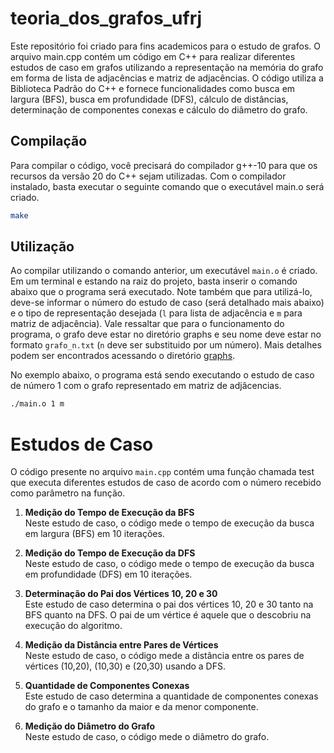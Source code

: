 # teoria_dos_grafos_ufrj

Este repositório foi criado para fins academicos para o estudo de grafos. O arquivo main.cpp contém um código em C++ para realizar diferentes estudos de caso em grafos utilizando a representação na memória do grafo em forma de lista de adjacências e matriz de adjacências. O código utiliza a Biblioteca Padrão do C++ e fornece funcionalidades como busca em largura (BFS), busca em profundidade (DFS), cálculo de distâncias, determinação de componentes conexas e cálculo do diâmetro do grafo.

## Compilação

Para compilar o código, você precisará do compilador g++-10 para que os recursos da versão 20 do C++ sejam utilizadas. Com o compilador instalado, basta executar o seguinte comando que o executável main.o será criado.

```bash
make
```

## Utilização

Ao compilar utilizando o comando anterior, um executável `main.o` é criado. Em um terminal e estando na raiz do projeto, basta inserir o comando abaixo que o programa será executado. Note também que para utilizá-lo, deve-se informar o número do estudo de caso (será detalhado mais abaixo) e o tipo de representação desejada (`l` para lista de adjacência e `m` para matriz de adjacência). Vale ressaltar que para o funcionamento do programa, o grafo deve estar no diretório graphs e seu nome deve estar no formato `grafo_n.txt` (`n` deve ser substituido por um número). Mais detalhes podem ser encontrados acessando o diretório [graphs](https://github.com/FelipeVillela/teoria_dos_grafos_ufrj/tree/main/graphs).

No exemplo abaixo, o programa está sendo executando o estudo de caso de número 1 com o grafo representado em matriz de adjâcencias.

```bash
./main.o 1 m
```

# Estudos de Caso
O código presente no arquivo `main.cpp` contém uma função chamada test que executa diferentes estudos de caso de acordo com o número recebido como parâmetro na função.

1. **Medição do Tempo de Execução da BFS**  
   Neste estudo de caso, o código mede o tempo de execução da busca em largura (BFS) em 10 iterações.

2. **Medição do Tempo de Execução da DFS**  
   Neste estudo de caso, o código mede o tempo de execução da busca em profundidade (DFS) em 10 iterações.

3. **Determinação do Pai dos Vértices 10, 20 e 30**  
   Este estudo de caso determina o pai dos vértices 10, 20 e 30 tanto na BFS quanto na DFS. O pai de um vértice é aquele que o descobriu na execução do algoritmo.

4. **Medição da Distância entre Pares de Vértices**  
   Neste estudo de caso, o código mede a distância entre os pares de vértices (10,20), (10,30) e (20,30) usando a DFS.

5. **Quantidade de Componentes Conexas**  
   Este estudo de caso determina a quantidade de componentes conexas do grafo e o tamanho da maior e da menor componente.

6. **Medição do Diâmetro do Grafo**  
   Neste estudo de caso, o código mede o diâmetro do grafo.

